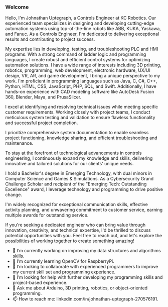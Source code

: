 ### Welcome 

Hello, I'm Johnathan Uptegraph, a Controls Engineer at KC Robotics. Our experienced team specializes in designing and developing cutting-edge automation systems using top-of-the-line robots like ABB, KUKA, Yaskawa, and Fanuc. As a Controls Engineer, I'm dedicated to delivering exceptional results and contributing to project success.

My expertise lies in developing, testing, and troubleshooting PLC and HMI programs. With a strong command of ladder logic and programming languages, I create robust and efficient control systems for optimizing automation solutions. I have a wide range of interests including 3D printing, robotics, programming, web development, electronic hardware, UX/UI design, VR, AR, and game development, I bring a unique perspective to my work. I'm proficient in programming languages such as Java, C, C#, C++, Python, HTML, CSS, JavaScript, PHP, SQL, and Swift. Additionally, I have hands-on experience with CAD modeling software like AutoDesk Fusion 360, Blender, Maya, and PrusaSlicer.

I excel at identifying and resolving technical issues while meeting specific customer requirements. Working closely with project teams, I conduct meticulous system testing and validation to ensure flawless functionality and successful project completion.

I prioritize comprehensive system documentation to enable seamless project functioning, knowledge sharing, and efficient troubleshooting and maintenance.

To stay at the forefront of technological advancements in controls engineering, I continuously expand my knowledge and skills, delivering innovative and tailored solutions for our clients' unique needs.

I hold a Bachelor's degree in Emerging Technology, with dual minors in Computer Science and Games & Simulations. As a Cybersecurity Grand Challenge Scholar and recipient of the "Emerging Tech: Outstanding Excellence" award, I leverage technology and programming to drive positive change.

I'm widely recognized for exceptional communication skills, effective activity planning, and unwavering commitment to customer service, earning multiple awards for outstanding service.

If you're seeking a dedicated engineer who can bring value through innovation, creativity, and technical expertise, I'd be thrilled to discuss potential opportunities with you. Feel free to reach out, and let's explore the possibilities of working together to create something amazing!

- 🔭 I’m currently working on improving my data structures and algorithms skills.
- 🌱 I’m currently learning OpenCV for RaspberryPi.
- 👯 I’m looking to collaborate with experienced programmers to improve my current skill set and programming experience.
- 🤔 I’m looking for help with further developing my programming skills and project-based experience.
- 💬 Ask me about Arduino, 3D printing, robotics, or object-oriented programming.
- 📫 How to reach me: linkedin.com/in/johnathan-uptegraph-270576191.
